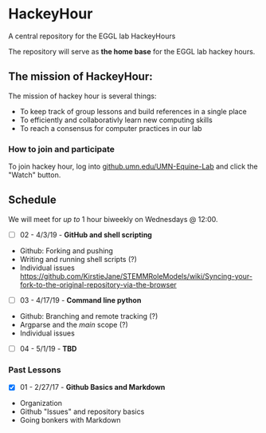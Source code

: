 # HackeyHour
A central repository for the EGGL lab HackeyHours

The repository will serve as **the home base** for the EGGL lab hackey hours. 

## The mission of HackeyHour: 

The mission of hackey hour is several things:

+ To keep track of group lessons and build references in a single place
+ To efficiently and collaborativly learn new computing skills
+ To reach a consensus for computer practices in our lab

### How to join and participate
To join hackey hour, log into [github.umn.edu/UMN-Equine-Lab](http://github.umn.edu/UMN-Equine-Lab) and click the "Watch" button. 
## Schedule
We will meet for *up to* 1 hour biweekly on Wednesdays @ 12:00.

- [ ] 02 - 4/3/19 - **GitHub and shell scripting**
+ Github: Forking and pushing
+ Writing and running shell scripts (?)
+ Individual issues
https://github.com/KirstieJane/STEMMRoleModels/wiki/Syncing-your-fork-to-the-original-repository-via-the-browser

- [ ] 03 - 4/17/19 - **Command line python**
+ Github: Branching and remote tracking (?)
+ Argparse and the *main* scope (?)
+ Individual issues
 
- [ ] 04 - 5/1/19 - **TBD**

### Past Lessons

- [x] 01 - 2/27/17 - **Github Basics and Markdown**
+ Organization 
+ Github "Issues" and repository basics
+ Going bonkers with Markdown
